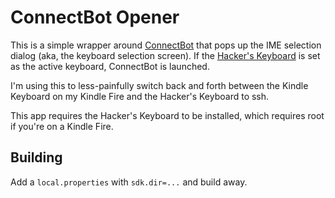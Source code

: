 ConnectBot Opener
=================

This is a simple wrapper around [ConnectBot](http://www.connectbot.org/)
that pops up the IME selection dialog (aka, the keyboard selection screen).
If the [Hacker's Keyboard](http://code.google.com/p/hackerskeyboard/) is
set as the active keyboard, ConnectBot is launched.

I'm using this to less-painfully switch back and forth between the Kindle
Keyboard on my Kindle Fire and the Hacker's Keyboard to ssh.

This app requires the Hacker's Keyboard to be installed, which requires
root if you're on a Kindle Fire.

Building
--------
Add a `local.properties` with `sdk.dir=...` and build away.
